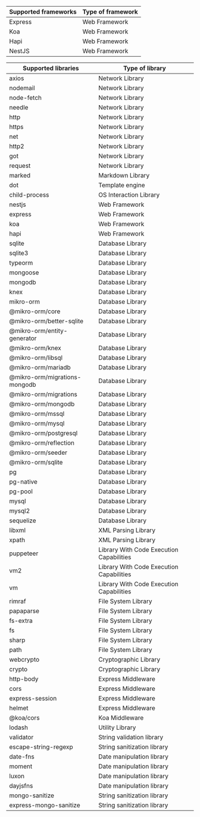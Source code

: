 | Supported frameworks | Type of framework |
| -------              | ------            |
| Express              | Web Framework     |
| Koa                  | Web Framework     |
| Hapi                 | Web Framework     |
| NestJS               | Web Framework     |

| Supported libraries           | Type of library                          |
| -------                       | ------                                   |
| axios                         | Network Library           |
| nodemail                      | Network Library           |
| node-fetch                    | Network Library           |
| needle                        | Network Library           |
| http                          | Network Library           |
| https                         | Network Library           |
| net                           | Network Library           |
| http2                         | Network Library           |
| got                           | Network Library           |
| request                       | Network Library           |
| marked                        | Markdown Library          |
| dot                           | Template engine           |
| child-process                 | OS Interaction Library    |
| nestjs                        | Web Framework             |
| express                       | Web Framework             |
| koa                           | Web Framework             |
| hapi                          | Web Framework             |
| sqlite                        | Database Library          |
| sqlite3                       | Database Library          |
| typeorm                       | Database Library          |
| mongoose                      | Database Library          |
| mongodb                       | Database Library          |
| knex                          | Database Library          |
| mikro-orm                     | Database Library          |
| @mikro-orm/core               | Database Library          |
| @mikro-orm/better-sqlite      | Database Library          |
| @mikro-orm/entity-generator   | Database Library          |
| @mikro-orm/knex               | Database Library          |
| @mikro-orm/libsql             | Database Library          |
| @mikro-orm/mariadb            | Database Library          |
| @mikro-orm/migrations-mongodb | Database Library          |
| @mikro-orm/migrations         | Database Library          |
| @mikro-orm/mongodb            | Database Library          |
| @mikro-orm/mssql              | Database Library          |
| @mikro-orm/mysql              | Database Library          |
| @mikro-orm/postgresql         | Database Library          |
| @mikro-orm/reflection         | Database Library          |
| @mikro-orm/seeder             | Database Library          |
| @mikro-orm/sqlite             | Database Library          |
| pg                            | Database Library          |
| pg-native                     | Database Library          |
| pg-pool                       | Database Library          |
| mysql                         | Database Library          |
| mysql2                        | Database Library          |
| sequelize                     | Database Library          |
| libxml                        | XML Parsing Library       |
| xpath                         | XML Parsing Library       |
| puppeteer                     | Library With Code Execution Capabilities |
| vm2                           | Library With Code Execution Capabilities | 
| vm                            | Library With Code Execution Capabilities |
| rimraf                        | File System Library       |
| papaparse                     | File System Library       |
| fs-extra                      | File System Library       |
| fs                            | File System Library       |
| sharp                         | File System Library       |
| path                          | File System Library       |
| webcrypto                     | Cryptographic Library     |
| crypto                        | Cryptographic Library     |
| http-body                     | Express Middleware        |
| cors                          | Express Middleware        |
| express-session               | Express Middleware        |
| helmet                        | Express Middleware        |
| @koa/cors                     | Koa Middleware            |
| lodash                        | Utility Library           |
| validator                     | String validation library    |
| escape-string-regexp          | String sanitization library  |
| date-fns                      | Date manipulation library    |
| moment                        | Date manipulation library    |
| luxon                         | Date manipulation library    |
| dayjsfns                      | Date manipulation library    |
| mongo-sanitize                | String sanitization library  |
| express-mongo-sanitize        | String sanitization library  |
